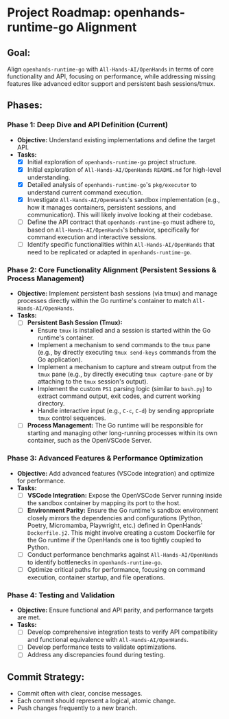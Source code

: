 

# Project Roadmap: openhands-runtime-go Alignment

## Goal:
Align `openhands-runtime-go` with `All-Hands-AI/OpenHands` in terms of core functionality and API, focusing on performance, while addressing missing features like advanced editor support and persistent bash sessions/tmux.

## Phases:

### Phase 1: Deep Dive and API Definition (Current)
*   **Objective:** Understand existing implementations and define the target API.
*   **Tasks:**
    *   [x] Initial exploration of `openhands-runtime-go` project structure.
    *   [x] Initial exploration of `All-Hands-AI/OpenHands` `README.md` for high-level understanding.
    *   [x] Detailed analysis of `openhands-runtime-go`'s `pkg/executor` to understand current command execution.
    *   [x] Investigate `All-Hands-AI/OpenHands`'s sandbox implementation (e.g., how it manages containers, persistent sessions, and communication). This will likely involve looking at their codebase.
    *   [ ] Define the API contract that `openhands-runtime-go` must adhere to, based on `All-Hands-AI/OpenHands`'s behavior, specifically for command execution and interactive sessions.
    *   [ ] Identify specific functionalities within `All-Hands-AI/OpenHands` that need to be replicated or adapted in `openhands-runtime-go`.

### Phase 2: Core Functionality Alignment (Persistent Sessions & Process Management)
*   **Objective:** Implement persistent bash sessions (via tmux) and manage processes directly within the Go runtime's container to match `All-Hands-AI/OpenHands`.
*   **Tasks:**
    *   [ ] **Persistent Bash Session (Tmux):**
        *   Ensure `tmux` is installed and a session is started within the Go runtime's container.
        *   Implement a mechanism to send commands to the `tmux` pane (e.g., by directly executing `tmux send-keys` commands from the Go application).
        *   Implement a mechanism to capture and stream output from the `tmux` pane (e.g., by directly executing `tmux capture-pane` or by attaching to the `tmux` session's output).
        *   Implement the custom `PS1` parsing logic (similar to `bash.py`) to extract command output, exit codes, and current working directory.
        *   Handle interactive input (e.g., `C-c`, `C-d`) by sending appropriate `tmux` control sequences.
    *   [ ] **Process Management:** The Go runtime will be responsible for starting and managing other long-running processes within its own container, such as the OpenVSCode Server.

### Phase 3: Advanced Features & Performance Optimization
*   **Objective:** Add advanced features (VSCode integration) and optimize for performance.
*   **Tasks:**
    *   [ ] **VSCode Integration:** Expose the OpenVSCode Server running inside the sandbox container by mapping its port to the host.
    *   [ ] **Environment Parity:** Ensure the Go runtime's sandbox environment closely mirrors the dependencies and configurations (Python, Poetry, Micromamba, Playwright, etc.) defined in OpenHands' `Dockerfile.j2`. This might involve creating a custom Dockerfile for the Go runtime if the OpenHands one is too tightly coupled to Python.
    *   [ ] Conduct performance benchmarks against `All-Hands-AI/OpenHands` to identify bottlenecks in `openhands-runtime-go`.
    *   [ ] Optimize critical paths for performance, focusing on command execution, container startup, and file operations.

### Phase 4: Testing and Validation
*   **Objective:** Ensure functional and API parity, and performance targets are met.
*   **Tasks:**
    *   [ ] Develop comprehensive integration tests to verify API compatibility and functional equivalence with `All-Hands-AI/OpenHands`.
    *   [ ] Develop performance tests to validate optimizations.
    *   [ ] Address any discrepancies found during testing.

## Commit Strategy:
*   Commit often with clear, concise messages.
*   Each commit should represent a logical, atomic change.
*   Push changes frequently to a new branch.

